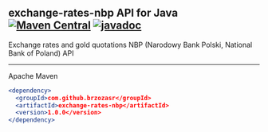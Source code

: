 ## exchange-rates-nbp API for Java [![Maven Central](https://maven-badges.herokuapp.com/maven-central/com.github.brzozasr/exchange-rates-nbp/badge.svg?style=plastic)](https://maven-badges.herokuapp.com/maven-central/com.github.brzozasr/exchange-rates-nbp) [![javadoc](https://javadoc.io/badge2/com.github.brzozasr/exchange-rates-nbp/javadoc.svg)](https://javadoc.io/doc/com.github.brzozasr/exchange-rates-nbp)
Exchange rates and gold quotations NBP (Narodowy Bank Polski, National Bank of Poland) API
***
Apache Maven
```apache maven
<dependency>
  <groupId>com.github.brzozasr</groupId>
  <artifactId>exchange-rates-nbp</artifactId>
  <version>1.0.0</version>
</dependency>
```
